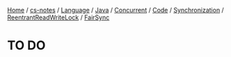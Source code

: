 [Home](https://mengxianbin.github.io) /
[cs-notes](https://mengxianbin.github.io/cs-notes/site) /
[Language](https://mengxianbin.github.io/cs-notes/site/Language) /
[Java](https://mengxianbin.github.io/cs-notes/site/Language/Java) /
[Concurrent](https://mengxianbin.github.io/cs-notes/site/Language/Java/Concurrent) /
[Code](https://mengxianbin.github.io/cs-notes/site/Language/Java/Concurrent/Code) /
[Synchronization](https://mengxianbin.github.io/cs-notes/site/Language/Java/Concurrent/Code/Synchronization) /
[ReentrantReadWriteLock](https://mengxianbin.github.io/cs-notes/site/Language/Java/Concurrent/Code/Synchronization/ReentrantReadWriteLock) /
[FairSync](https://mengxianbin.github.io/cs-notes/site/Language/Java/Concurrent/Code/Synchronization/ReentrantReadWriteLock/FairSync)

# TO DO

